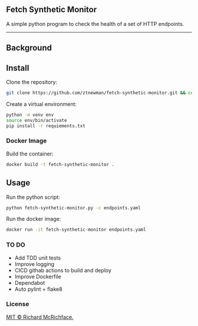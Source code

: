 ## Fetch Synthetic Monitor

A simple python program to check the health of a set of HTTP endpoints. 

---

## Background


## Install

Clone the repository:
```bash
git clone https://github.com/ztnewman/fetch-synthetic-monitor.git && cd fetch-synthetic-monitor
```

Create a virtual environment:
```bash
python -m venv env
source env/bin/activate
pip install -r requiements.txt
```

### Docker Image

Build the container:
```bash
docker build -t fetch-synthetic-monitor .
```

## Usage

Run the python script:
```bash
python fetch-synthetic-monitor.py -c endpoints.yaml
```

Run the docker image:
```bash
docker run -it fetch-synthetic-monitor endpoints.yaml
```

### TO DO
- Add TDD unit tests
- Improve logging 
- CICD githab actions to build and deploy
- Improve Dockerfile
- Dependabot
- Auto pylint + flake8

### License

[MIT © Richard McRichface.](../LICENSE)
## 

